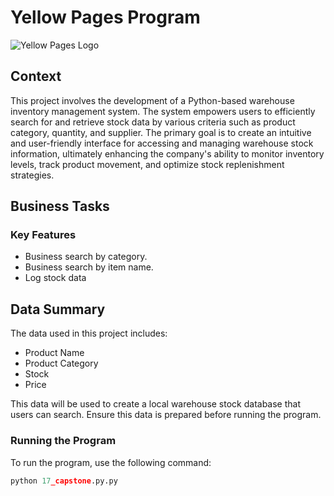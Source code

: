 # Yellow Pages Program

![Yellow Pages Logo](path/to/logo.png)

## Context

This project involves the development of a Python-based warehouse inventory management system. The system empowers users to efficiently search for and retrieve stock data by various criteria such as product category, quantity, and supplier. The primary goal is to create an intuitive and user-friendly interface for accessing and managing warehouse stock information, ultimately enhancing the company's ability to monitor inventory levels, track product movement, and optimize stock replenishment strategies.

## Business Tasks

### Key Features
- Business search by category.
- Business search by item name.
- Log stock data

## Data Summary

The data used in this project includes:

- Product Name
- Product Category
- Stock
- Price

This data will be used to create a local warehouse stock database that users can search. Ensure this data is prepared before running the program.

### Running the Program

To run the program, use the following command:
```python
python 17_capstone.py.py

